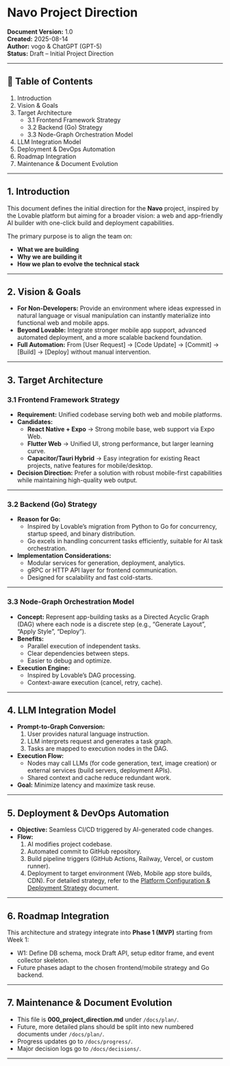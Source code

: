 # Navo Project Direction

**Document Version:** 1.0  
**Created:** 2025-08-14  
**Author:** vogo & ChatGPT (GPT-5)  
**Status:** Draft – Initial Project Direction

---

## 📑 Table of Contents

1. Introduction
2. Vision & Goals
3. Target Architecture
   - 3.1 Frontend Framework Strategy
   - 3.2 Backend (Go) Strategy
   - 3.3 Node-Graph Orchestration Model
4. LLM Integration Model
5. Deployment & DevOps Automation
6. Roadmap Integration
7. Maintenance & Document Evolution

---

## 1. Introduction

This document defines the initial direction for the **Navo** project, inspired by the Lovable platform but aiming for a broader vision: a web and app-friendly AI builder with one-click build and deployment capabilities.

The primary purpose is to align the team on:

- **What we are building**
- **Why we are building it**
- **How we plan to evolve the technical stack**

---

## 2. Vision & Goals

- **For Non-Developers:** Provide an environment where ideas expressed in natural language or visual manipulation can instantly materialize into functional web and mobile apps.
- **Beyond Lovable:** Integrate stronger mobile app support, advanced automated deployment, and a more scalable backend foundation.
- **Full Automation:** From [User Request] → [Code Update] → [Commit] → [Build] → [Deploy] without manual intervention.

---

## 3. Target Architecture

### 3.1 Frontend Framework Strategy

- **Requirement:** Unified codebase serving both web and mobile platforms.
- **Candidates:**
  - **React Native + Expo** → Strong mobile base, web support via Expo Web.
  - **Flutter Web** → Unified UI, strong performance, but larger learning curve.
  - **Capacitor/Tauri Hybrid** → Easy integration for existing React projects, native features for mobile/desktop.
- **Decision Direction:** Prefer a solution with robust mobile-first capabilities while maintaining high-quality web output.

---

### 3.2 Backend (Go) Strategy

- **Reason for Go:**
  - Inspired by Lovable’s migration from Python to Go for concurrency, startup speed, and binary distribution.
  - Go excels in handling concurrent tasks efficiently, suitable for AI task orchestration.
- **Implementation Considerations:**
  - Modular services for generation, deployment, analytics.
  - gRPC or HTTP API layer for frontend communication.
  - Designed for scalability and fast cold-starts.

---

### 3.3 Node-Graph Orchestration Model

- **Concept:** Represent app-building tasks as a Directed Acyclic Graph (DAG) where each node is a discrete step (e.g., “Generate Layout”, “Apply Style”, “Deploy”).
- **Benefits:**
  - Parallel execution of independent tasks.
  - Clear dependencies between steps.
  - Easier to debug and optimize.
- **Execution Engine:**
  - Inspired by Lovable’s DAG processing.
  - Context-aware execution (cancel, retry, cache).

---

## 4. LLM Integration Model

- **Prompt-to-Graph Conversion:**
  1. User provides natural language instruction.
  2. LLM interprets request and generates a task graph.
  3. Tasks are mapped to execution nodes in the DAG.
- **Execution Flow:**
  - Nodes may call LLMs (for code generation, text, image creation) or external services (build servers, deployment APIs).
  - Shared context and cache reduce redundant work.
- **Goal:** Minimize latency and maximize task reuse.

---

## 5. Deployment & DevOps Automation

- **Objective:** Seamless CI/CD triggered by AI-generated code changes.
- **Flow:**
  1. AI modifies project codebase.
  2. Automated commit to GitHub repository.
  3. Build pipeline triggers (GitHub Actions, Railway, Vercel, or custom runner).
  4. Deployment to target environment (Web, Mobile app store builds, CDN). For detailed strategy, refer to the [Platform Configuration & Deployment Strategy](../platform-deployment-strategy.md) document.

---

## 6. Roadmap Integration

This architecture and strategy integrate into **Phase 1 (MVP)** starting from Week 1:

- W1: Define DB schema, mock Draft API, setup editor frame, and event collector skeleton.
- Future phases adapt to the chosen frontend/mobile strategy and Go backend.

---

## 7. Maintenance & Document Evolution

- This file is **000_project_direction.md** under `/docs/plan/`.
- Future, more detailed plans should be split into new numbered documents under `/docs/plan/`.
- Progress updates go to `/docs/progress/`.
- Major decision logs go to `/docs/decisions/`.

---
